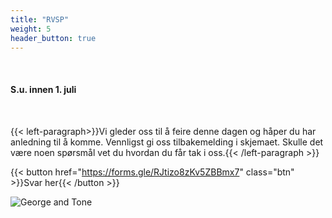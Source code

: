 ```yaml
---
title: "RVSP"
weight: 5
header_button: true
---
```


&nbsp;

#### S.u. innen 1. juli

&nbsp;

{{< left-paragraph>}}Vi gleder oss til å feire denne dagen og håper du har anledning til å komme. Vennligst gi oss tilbakemelding i skjemaet. Skulle det være noen spørsmål vet du hvordan du får tak i oss.{{< /left-paragraph >}}

{{< button href="https://forms.gle/RJtizo8zKv5ZBBmx7" class="btn" >}}Svar her{{< /button >}}

![George and Tone](images/gt_fjord.jpg)